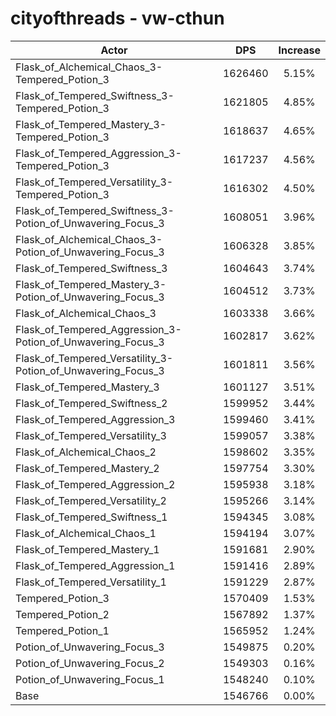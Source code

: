 # cityofthreads - vw-cthun
| Actor | DPS | Increase |
|---|:---:|:---:|
|Flask_of_Alchemical_Chaos_3-Tempered_Potion_3|1626460|5.15%|
|Flask_of_Tempered_Swiftness_3-Tempered_Potion_3|1621805|4.85%|
|Flask_of_Tempered_Mastery_3-Tempered_Potion_3|1618637|4.65%|
|Flask_of_Tempered_Aggression_3-Tempered_Potion_3|1617237|4.56%|
|Flask_of_Tempered_Versatility_3-Tempered_Potion_3|1616302|4.50%|
|Flask_of_Tempered_Swiftness_3-Potion_of_Unwavering_Focus_3|1608051|3.96%|
|Flask_of_Alchemical_Chaos_3-Potion_of_Unwavering_Focus_3|1606328|3.85%|
|Flask_of_Tempered_Swiftness_3|1604643|3.74%|
|Flask_of_Tempered_Mastery_3-Potion_of_Unwavering_Focus_3|1604512|3.73%|
|Flask_of_Alchemical_Chaos_3|1603338|3.66%|
|Flask_of_Tempered_Aggression_3-Potion_of_Unwavering_Focus_3|1602817|3.62%|
|Flask_of_Tempered_Versatility_3-Potion_of_Unwavering_Focus_3|1601811|3.56%|
|Flask_of_Tempered_Mastery_3|1601127|3.51%|
|Flask_of_Tempered_Swiftness_2|1599952|3.44%|
|Flask_of_Tempered_Aggression_3|1599460|3.41%|
|Flask_of_Tempered_Versatility_3|1599057|3.38%|
|Flask_of_Alchemical_Chaos_2|1598602|3.35%|
|Flask_of_Tempered_Mastery_2|1597754|3.30%|
|Flask_of_Tempered_Aggression_2|1595938|3.18%|
|Flask_of_Tempered_Versatility_2|1595266|3.14%|
|Flask_of_Tempered_Swiftness_1|1594345|3.08%|
|Flask_of_Alchemical_Chaos_1|1594194|3.07%|
|Flask_of_Tempered_Mastery_1|1591681|2.90%|
|Flask_of_Tempered_Aggression_1|1591416|2.89%|
|Flask_of_Tempered_Versatility_1|1591229|2.87%|
|Tempered_Potion_3|1570409|1.53%|
|Tempered_Potion_2|1567892|1.37%|
|Tempered_Potion_1|1565952|1.24%|
|Potion_of_Unwavering_Focus_3|1549875|0.20%|
|Potion_of_Unwavering_Focus_2|1549303|0.16%|
|Potion_of_Unwavering_Focus_1|1548240|0.10%|
|Base|1546766|0.00%|
